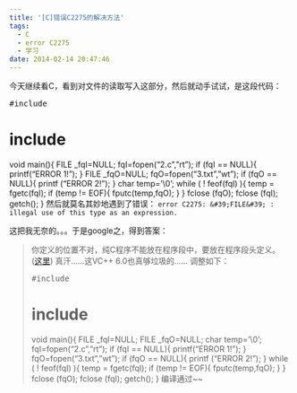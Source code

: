 ```yaml
---
title: '[C]错误C2275的解决方法'
tags:
  - C
  - error C2275
  - 学习
date: 2014-02-14 20:47:46
---
```


今天继续看C，看到对文件的读取写入这部分，然后就动手试试，是这段代码：<a id="more"></a>

<pre lang="C">#include </pre>

# include

void main(){
    FILE _fqI=NULL;
    fqI=fopen(“2.c”,”rt”);
    if (fqI == NULL){
        printf(“ERROR 1!”);
    }
    FILE _fqO=NULL;
    fqO=fopen(“3.txt”,”wt”);
    if (fqO == NULL){
        printf (“ERROR 2!”);
    }
    char temp=’\0’;
    while ( ! feof(fqI) ){
        temp = fgetc(fqI);
        if (temp != EOF){
            fputc(temp,fqO);
        }
    }
    fclose (fqO);
    fclose (fqI);
    getch();
}
然后就莫名其妙地遇到了错误：
`error C2275: &#39;FILE&#39; : illegal use of this type as an expression.`

这把我无奈的。。。于是google之，得到答案：

> 你定义的位置不对，纯C程序不能放在程序段中，要放在程序段头定义。
> ([这里](http://bbs.csdn.net/topics/300197095#post-302325425))
> 真汗……这VC++ 6.0也真够垃圾的……
> 调整如下：
> 
> <pre lang="C">#include </pre>
> 
> # include
> 
> void main(){
>     FILE _fqI=NULL;
>     FILE _fqO=NULL;
>     char temp=’\0’;
>     fqI=fopen(“2.c”,”rt”);
>     if (fqI == NULL){
>         printf(“ERROR 1!”);
>     }
>     fqO=fopen(“3.txt”,”wt”);
>     if (fqO == NULL){
>         printf (“ERROR 2!”);
>     }
>     while ( ! feof(fqI) ){
>         temp = fgetc(fqI);
>         if (temp != EOF){
>             fputc(temp,fqO);
>         }
>     }
>     fclose (fqO);
>     fclose (fqI);
>     getch();
> }
> 编译通过~~